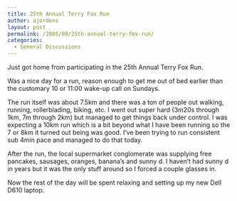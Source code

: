 ```yaml
---
title: 25th Annual Terry Fox Run
author: ajordens
layout: post
permalink: /2005/09/25th-annual-terry-fox-run/
categories:
  - General Discussions
---
```

Just got home from participating in the 25th Annual Terry Fox Run.

Was a nice day for a run, reason enough to get me out of bed earlier than the customary 10 or 11:00 wake-up call on Sundays.

The run itself was about 7.5km and there was a ton of people out walking, running, rollerblading, biking, etc. I went out super hard (3m20s through 1km, 7m through 2km) but managed to get things back under control. I was expecting a 10km run which is a bit beyond what I have been running so the 7 or 8km it turned out being was good. I&#8217;ve been trying to run consistent sub 4min pace and managed to do that today.

After the run, the local supermarket conglomerate was supplying free pancakes, sausages, oranges, banana&#8217;s and sunny d. I haven&#8217;t had sunny d in years but it was the only stuff around so I forced a couple glasses in.

Now the rest of the day will be spent relaxing and setting up my new Dell D610 laptop.